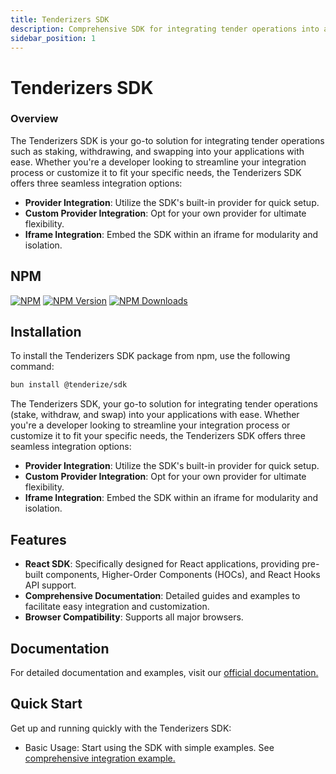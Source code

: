 ```yaml
---
title: Tenderizers SDK
description: Comprehensive SDK for integrating tender operations into applications seamlessly.
sidebar_position: 1
---
```


# Tenderizers SDK

### Overview

The Tenderizers SDK is your go-to solution for integrating tender operations such as staking, withdrawing, and swapping into your applications with ease. Whether you're a developer looking to streamline your integration process or customize it to fit your specific needs, the Tenderizers SDK offers three seamless integration options:

- **Provider Integration**: Utilize the SDK's built-in provider for quick setup.
- **Custom Provider Integration**: Opt for your own provider for ultimate flexibility.
- **Iframe Integration**: Embed the SDK within an iframe for modularity and isolation.

## NPM

[![NPM](https://nodei.co/npm/@tenderize/sdk.png?downloads=true)](https://www.npmjs.com/package/@tenderize/sdk)
[![NPM Version](https://img.shields.io/npm/v/@tenderize/sdk)]()
[![NPM Downloads](https://img.shields.io/npm/dm/@tenderize/sdk)](https://www.npmjs.com/package/@tenderize/sdk)

## Installation

To install the Tenderizers SDK package from npm, use the following command:

```bash
bun install @tenderize/sdk
```

The Tenderizers SDK, your go-to solution for integrating tender operations (stake, withdraw, and swap) into your applications with ease. Whether you're a developer looking to streamline your integration process or customize it to fit your specific needs, the Tenderizers SDK offers three seamless integration options:

- **Provider Integration**: Utilize the SDK's built-in provider for quick setup.
- **Custom Provider Integration**: Opt for your own provider for ultimate flexibility.
- **Iframe Integration**: Embed the SDK within an iframe for modularity and isolation.

## Features

- **React SDK**: Specifically designed for React applications, providing pre-built components, Higher-Order Components (HOCs), and React Hooks API support.
- **Comprehensive Documentation**: Detailed guides and examples to facilitate easy integration and customization.
- **Browser Compatibility**: Supports all major browsers.

## Documentation

For detailed documentation and examples, visit our [official documentation.](https://sdk-docs-eight.vercel.app/)

## Quick Start

Get up and running quickly with the Tenderizers SDK:

- Basic Usage: Start using the SDK with simple examples. See [comprehensive integration example.](https://sdk-docs-eight.vercel.app/installingSDK/overview#comprehensive-integration-example-with-default-web3-configuration)
